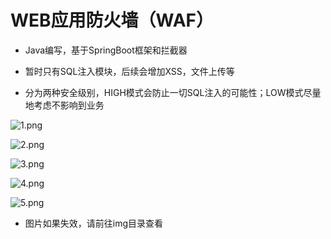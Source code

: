 # WEB应用防火墙（WAF）

- Java编写，基于SpringBoot框架和拦截器

- 暂时只有SQL注入模块，后续会增加XSS，文件上传等

- 分为两种安全级别，HIGH模式会防止一切SQL注入的可能性；LOW模式尽量地考虑不影响到业务

![1.png](https://i.loli.net/2020/07/18/qgc6upCXolQYRiE.png)

![2.png](https://i.loli.net/2020/07/18/uAZMFw2jHRJIs95.png)

![3.png](https://i.loli.net/2020/07/18/fyapCbKZWYxitMk.png)

![4.png](https://i.loli.net/2020/07/18/6UjfaA4D1YmJF8T.png)

![5.png](https://i.loli.net/2020/07/18/bwy4tKNgaRQBHks.png)

- 图片如果失效，请前往img目录查看
